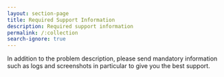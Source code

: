 ```yaml
---
layout: section-page
title: Required Support Information
description: Required support information
permalink: /:collection
search-ignore: true
---
```

In addition to the problem description, please send mandatory information such as logs and screenshots in particular to give you the best support.
